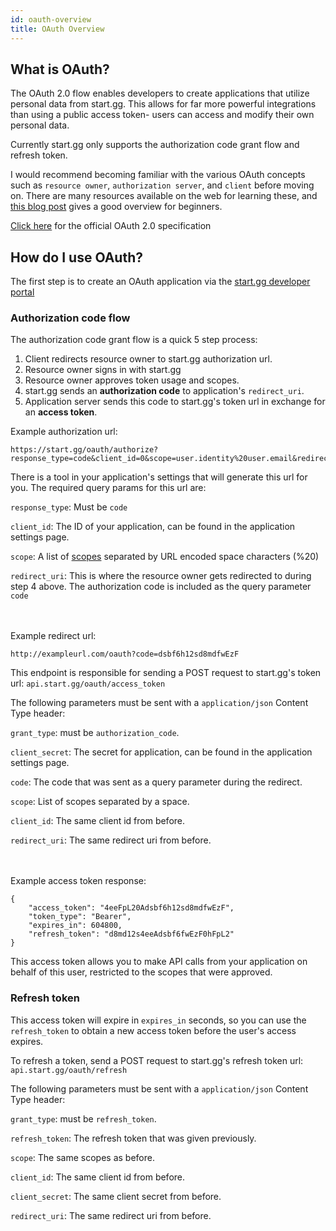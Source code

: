 ```yaml
---
id: oauth-overview
title: OAuth Overview
---
```


## What is OAuth?

The OAuth 2.0 flow enables developers to create applications that utilize personal data from start.gg.
This allows for far more powerful integrations than using a public access token- users can access
and modify their own personal data.

Currently start.gg only supports the authorization code grant flow and refresh token.

I would recommend becoming familiar with the various OAuth concepts such as `resource owner`,
`authorization server`, and `client` before moving on.
There are many resources available on the web for learning these, and <a href="https://dzone.com/articles/oauth-20-beginners-guide" target="_blank">this blog post</a> gives a good overview for beginners.

<a href="https://tools.ietf.org/html/rfc6749" target="_blank">Click here</a> for the official OAuth 2.0 specification

## How do I use OAuth?

The first step is to create an OAuth application via the <a href="https://start.gg/admin/profile/developer/applications" target="_blank">start.gg developer portal</a>

### Authorization code flow

The authorization code grant flow is a quick 5 step process:

1. Client redirects resource owner to start.gg authorization url.
2. Resource owner signs in with start.gg
3. Resource owner approves token usage and scopes.
4. start.gg sends an **authorization code** to application's `redirect_uri`.
5. Application server sends this code to start.gg's token url in exchange for an **access token**.



Example authorization url:

```
https://start.gg/oauth/authorize?response_type=code&client_id=0&scope=user.identity%20user.email&redirect_uri=http%3A%2F%2Fexampleurl.com%2Foauth
```

There is a tool in your application's settings that will generate this url for you. The required
query params for this url are:

`response_type`: Must be `code`

`client_id`: The ID of your application, can be found in the application settings page.

`scope`: A list of [scopes](/oauth/scopes) separated by URL encoded space characters (%20)

`redirect_uri`: This is where the resource owner gets redirected to during step 4 above.
The authorization code is included as the query parameter `code`

\
\
Example redirect url:

```
http://exampleurl.com/oauth?code=dsbf6h12sd8mdfwEzF
```

This endpoint is responsible for sending a POST request to start.gg's token url:
`api.start.gg/oauth/access_token`

The following parameters must be sent with a `application/json` Content Type header:

`grant_type`: must be `authorization_code`.

`client_secret`: The secret for application, can be found in the application settings page.

`code`: The code that was sent as a query parameter during the redirect.

`scope`: List of scopes separated by a space.

`client_id`: The same client id from before.

`redirect_uri`: The same redirect uri from before.

\
\
Example access token response:

```
{
	"access_token": "4eeFpL20Adsbf6h12sd8mdfwEzF",
	"token_type": "Bearer",
	"expires_in": 604800,
	"refresh_token": "d8md12s4eeAdsbf6fwEzF0hFpL2"
}
```

This access token allows you to make API calls from your application on behalf of this user,
restricted to the scopes that were approved.

### Refresh token

This access token will expire in `expires_in` seconds, so you can use the `refresh_token` to
obtain a new access token before the user's access expires.

To refresh a token, send a POST request to start.gg's refresh token url:
`api.start.gg/oauth/refresh`

The following parameters must be sent with a `application/json` Content Type header:

`grant_type`: must be `refresh_token`.

`refresh_token`: The refresh token that was given previously.

`scope`: The same scopes as before.

`client_id`: The same client id from before.

`client_secret`: The same client secret from before.

`redirect_uri`: The same redirect uri from before.
